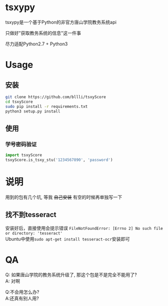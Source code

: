 # tsxypy
tsxypy是一个基于Python的非官方唐山学院教务系统api

只做好"获取教务系统的信息"这一件事

尽力适配Python2.7 + Python3

# Usage
## 安装
```bash
git clone https://github.com/bllli/tsxyScore
cd tsxyScore
sudo pip install -r requirements.txt
python3 setup.py install
```
## 使用
### 学号密码验证
```Python
import tsxyScore
tsxyScore.is_tsxy_stu('1234567890', 'password')
```
# 说明
用到的包有几个坑, 等我 ~~自己安装~~ 有空的时候再单独写一下

## 找不到tesseract
安装好后，直接使用会提示错误 `FileNotFoundError: [Errno 2] No such file or directory: 'tesseract'`  
Ubuntu中使用`sudo apt-get install tesseract-ocr`安装即可

# QA
Q: 如果唐山学院的教务系统升级了, 那这个包是不是完全不能用了?  
A: 对啊

Q:不会用怎么办?  
A:还真有别人用?
